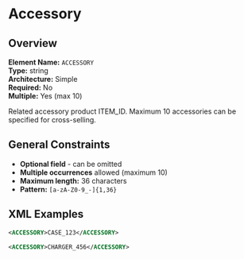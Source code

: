 # Accessory

## Overview

**Element Name:** `ACCESSORY`<br>
**Type:** string<br>
**Architecture:** Simple<br>
**Required:** No<br>
**Multiple:** Yes (max 10)<br>

Related accessory product ITEM_ID. Maximum 10 accessories can be specified for cross-selling.


## General Constraints

- **Optional field** - can be omitted
- **Multiple occurrences** allowed (maximum 10)
- **Maximum length:** 36 characters
- **Pattern:** `[a-zA-Z0-9_-]{1,36}`

## XML Examples

```xml
<ACCESSORY>CASE_123</ACCESSORY>
```

```xml
<ACCESSORY>CHARGER_456</ACCESSORY>
```




